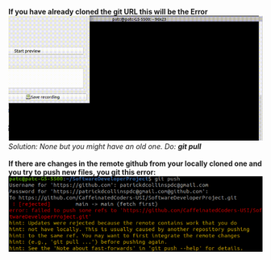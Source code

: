 **If you have already cloned the git URL this will be the Error**<br />
![](cloned_already.gif)<br />
*Solution: None but you might have an old one. Do: **git pull***<br /><br />
**If there are changes in the remote github from your locally cloned one 
and you try to push new files, you git this error:**<br />
![alt text](pushError.png)<br />
